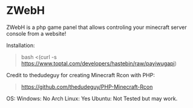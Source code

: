 # ZWebH
ZWebH is a php game panel that allows controling your minecraft server console from a website!

Installation:
> bash <(curl -s https://www.toptal.com/developers/hastebin/raw/payiwugapi)

Credit to thedudeguy for creating Minecraft Rcon with PHP:
> https://github.com/thedudeguy/PHP-Minecraft-Rcon


OS:
Windows: No
Arch Linux: Yes
Ubuntu: Not Tested but may work.
